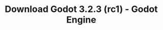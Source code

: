 ---
# Generated by /tools/generators/src/download_archive_generator !!! do not edit by hand !!!
title: 'Download Godot 3.2.3 (rc1) - Godot Engine'
type: 'download/archive'
name: '3.2.3'
flavor: 'rc1'
release_date: '2020-07-24T03:00:00-00:00'
release_notes: 'article/release-candidate-godot-3-2-3-rc-1/'
primaryPlatforms:
  - 'android.apk'
  - 'linux.64'
  - 'macos.universal'
  - 'windows.64'
  - 'linux_server.headless.64'
  - 'web'
  - 'templates'
links:
  android.apk:
    name: 'android.apk'
    title: 'Android'
    caption: 'Universal APK (ARM64 + ARMv7 + x86_64 + x86)'
    tags:
      - 'APK download'
      - 'ARM64/v7'
      - 'x86 (64 & 32 bit)'
    hosts:
      github_builds:
        regular: 'https://github.com/godotengine/godot-builds/releases/download/3.2.3-rc1/Godot_v3.2.3-rc1_android_editor.apk'
        mono: '#'
      github:
        regular: 'https://github.com/godotengine/godot/releases/download/3.2.3-rc1/Godot_v3.2.3-rc1_android_editor.apk'
        mono: '#'
  linux.64:
    name: 'linux.64'
    title: 'Linux'
    caption: 'Standard (x86_64)'
    tags:
      - '64 bit'
    hosts:
      github_builds:
        regular: 'https://github.com/godotengine/godot-builds/releases/download/3.2.3-rc1/Godot_v3.2.3-rc1_x11.64.zip'
        mono: 'https://github.com/godotengine/godot-builds/releases/download/3.2.3-rc1/Godot_v3.2.3-rc1_mono_x11_64.zip'
      github:
        regular: 'https://github.com/godotengine/godot/releases/download/3.2.3-rc1/Godot_v3.2.3-rc1_x11.64.zip'
        mono: 'https://github.com/godotengine/godot/releases/download/3.2.3-rc1/Godot_v3.2.3-rc1_mono_x11_64.zip'
  macos.universal:
    name: 'macos.universal'
    title: 'macOS'
    caption: 'Universal (x86_64 + Apple Silicon)'
    tags:
      - 'Intel/Apple Silicon'
      - '64 bit'
    hosts:
      github_builds:
        regular: 'https://github.com/godotengine/godot-builds/releases/download/3.2.3-rc1/Godot_v3.2.3-rc1_osx.universal.zip'
        mono: 'https://github.com/godotengine/godot-builds/releases/download/3.2.3-rc1/Godot_v3.2.3-rc1_mono_osx.universal.zip'
      github:
        regular: 'https://github.com/godotengine/godot/releases/download/3.2.3-rc1/Godot_v3.2.3-rc1_osx.universal.zip'
        mono: 'https://github.com/godotengine/godot/releases/download/3.2.3-rc1/Godot_v3.2.3-rc1_mono_osx.universal.zip'
  windows.64:
    name: 'windows.64'
    title: 'Windows'
    caption: 'Standard (x86_64)'
    tags:
      - '64 bit'
    hosts:
      github_builds:
        regular: 'https://github.com/godotengine/godot-builds/releases/download/3.2.3-rc1/Godot_v3.2.3-rc1_win64.exe.zip'
        mono: 'https://github.com/godotengine/godot-builds/releases/download/3.2.3-rc1/Godot_v3.2.3-rc1_mono_win64.zip'
      github:
        regular: 'https://github.com/godotengine/godot/releases/download/3.2.3-rc1/Godot_v3.2.3-rc1_win64.exe.zip'
        mono: 'https://github.com/godotengine/godot/releases/download/3.2.3-rc1/Godot_v3.2.3-rc1_mono_win64.zip'
  linux_server.headless.64:
    name: 'linux_server.headless.64'
    title: 'Linux Server'
    caption: 'Headless (x86_64)'
    tags:
      - '64 bit'
      - 'Headless'
    hosts:
      github_builds:
        regular: 'https://github.com/godotengine/godot-builds/releases/download/3.2.3-rc1/Godot_v3.2.3-rc1_linux_headless.64.zip'
        mono: 'https://github.com/godotengine/godot-builds/releases/download/3.2.3-rc1/Godot_v3.2.3-rc1_mono_linux_headless_64.zip'
      github:
        regular: 'https://github.com/godotengine/godot/releases/download/3.2.3-rc1/Godot_v3.2.3-rc1_linux_headless.64.zip'
        mono: 'https://github.com/godotengine/godot/releases/download/3.2.3-rc1/Godot_v3.2.3-rc1_mono_linux_headless_64.zip'
  web:
    name: 'web'
    title: 'Web editor'
    caption: ''
    tags:
      - 'Self-hosted'
      - 'Cross-platform'
    hosts:
      github_builds:
        regular: 'https://github.com/godotengine/godot-builds/releases/download/3.2.3-rc1/Godot_v3.2.3-rc1_web_editor.zip'
        mono: '#'
      github:
        regular: 'https://github.com/godotengine/godot/releases/download/3.2.3-rc1/Godot_v3.2.3-rc1_web_editor.zip'
        mono: '#'
  linux.32:
    name: 'linux.32'
    title: 'Linux'
    caption: 'Standard (x86)'
    tags:
      - '32 bit'
    hosts:
      github_builds:
        regular: 'https://github.com/godotengine/godot-builds/releases/download/3.2.3-rc1/Godot_v3.2.3-rc1_x11.32.zip'
        mono: 'https://github.com/godotengine/godot-builds/releases/download/3.2.3-rc1/Godot_v3.2.3-rc1_mono_x11_32.zip'
      github:
        regular: 'https://github.com/godotengine/godot/releases/download/3.2.3-rc1/Godot_v3.2.3-rc1_x11.32.zip'
        mono: 'https://github.com/godotengine/godot/releases/download/3.2.3-rc1/Godot_v3.2.3-rc1_mono_x11_32.zip'
  windows.32:
    name: 'windows.32'
    title: 'Windows'
    caption: 'Standard (x86)'
    tags:
      - '32 bit'
    hosts:
      github_builds:
        regular: 'https://github.com/godotengine/godot-builds/releases/download/3.2.3-rc1/Godot_v3.2.3-rc1_win32.exe.zip'
        mono: 'https://github.com/godotengine/godot-builds/releases/download/3.2.3-rc1/Godot_v3.2.3-rc1_mono_win32.zip'
      github:
        regular: 'https://github.com/godotengine/godot/releases/download/3.2.3-rc1/Godot_v3.2.3-rc1_win32.exe.zip'
        mono: 'https://github.com/godotengine/godot/releases/download/3.2.3-rc1/Godot_v3.2.3-rc1_mono_win32.zip'
  linux_server.64:
    name: 'linux_server.64'
    title: 'Linux Server'
    caption: 'Standard (x86_64)'
    tags:
      - '64 bit'
    hosts:
      github_builds:
        regular: 'https://github.com/godotengine/godot-builds/releases/download/3.2.3-rc1/Godot_v3.2.3-rc1_linux_server.64.zip'
        mono: 'https://github.com/godotengine/godot-builds/releases/download/3.2.3-rc1/Godot_v3.2.3-rc1_mono_linux_server_64.zip'
      github:
        regular: 'https://github.com/godotengine/godot/releases/download/3.2.3-rc1/Godot_v3.2.3-rc1_linux_server.64.zip'
        mono: 'https://github.com/godotengine/godot/releases/download/3.2.3-rc1/Godot_v3.2.3-rc1_mono_linux_server_64.zip'
  aar_library:
    name: 'aar_library'
    title: 'AAR library'
    caption: ''
    tags:
      - 'Android plugins'
      - 'Java'
      - 'Kotlin'
    hosts:
      github_builds:
        regular: 'https://github.com/godotengine/godot-builds/releases/download/3.2.3-rc1/godot-lib.3.2.3.rc1.release.aar'
        mono: 'https://github.com/godotengine/godot-builds/releases/download/3.2.3-rc1/godot-lib.3.2.3.rc1.mono.release.aar'
      github:
        regular: 'https://github.com/godotengine/godot/releases/download/3.2.3-rc1/godot-lib.3.2.3.rc1.release.aar'
        mono: 'https://github.com/godotengine/godot/releases/download/3.2.3-rc1/godot-lib.3.2.3.rc1.mono.release.aar'
  templates:
    name: 'templates'
    title: 'Export templates'
    caption: ''
    tags:
      - 'Used to export your games to all supported platforms'
    hosts:
      github_builds:
        regular: 'https://github.com/godotengine/godot-builds/releases/download/3.2.3-rc1/Godot_v3.2.3-rc1_export_templates.tpz'
        mono: 'https://github.com/godotengine/godot-builds/releases/download/3.2.3-rc1/Godot_v3.2.3-rc1_mono_export_templates.tpz'
      github:
        regular: 'https://github.com/godotengine/godot/releases/download/3.2.3-rc1/Godot_v3.2.3-rc1_export_templates.tpz'
        mono: 'https://github.com/godotengine/godot/releases/download/3.2.3-rc1/Godot_v3.2.3-rc1_mono_export_templates.tpz'
---